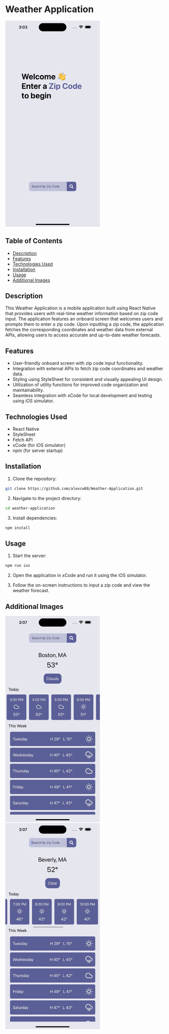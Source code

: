 # Weather Application

<img src="images/Onboard.png" alt="Project Image" width="300">

## Table of Contents

- [Description](#description)
- [Features](#features)
- [Technologies Used](#technologies-used)
- [Installation](#installation)
- [Usage](#usage)
- [Additional Images](#additional-images)

## Description

This Weather Application is a mobile application built using React Native that provides users with real-time weather information based on zip code input. The application features an onboard screen that welcomes users and prompts them to enter a zip code. Upon inputting a zip code, the application fetches the corresponding coordinates and weather data from external APIs, allowing users to access accurate and up-to-date weather forecasts.

## Features

- User-friendly onboard screen with zip code input functionality.
- Integration with external APIs to fetch zip code coordinates and weather data.
- Styling using StyleSheet for consistent and visually appealing UI design.
- Utilization of utility functions for improved code organization and maintainability.
- Seamless integration with xCode for local development and testing using iOS simulator.

## Technologies Used

- React Native
- StyleSheet
- Fetch API
- xCode (for iOS simulator)
- npm (for server startup)

## Installation

1. Clone the repository:

```bash
git clone https://github.com/alexcw08/Weather-Application.git
```

2. Navigate to the project directory:

```bash
cd weather-application
```

3. Install dependencies:

```bash
npm install
```

## Usage

1. Start the server:

```bash
npm run ios
```

2. Open the application in xCode and run it using the iOS simulator.

3. Follow the on-screen instructions to input a zip code and view the weather forecast.

## Additional Images

<img src="images/HomeA.png" alt="Project Image" width="300">
<img src="images/HomeB.png" alt="Project Image" width="300">

